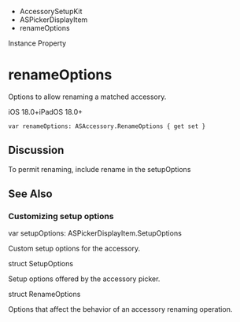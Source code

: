 

- AccessorySetupKit
- ASPickerDisplayItem
-  renameOptions 

Instance Property

# renameOptions

Options to allow renaming a matched accessory.

iOS 18.0+iPadOS 18.0+

``` source
var renameOptions: ASAccessory.RenameOptions { get set }
```

## Discussion

To permit renaming, include rename in the setupOptions

## See Also

### Customizing setup options

var setupOptions: ASPickerDisplayItem.SetupOptions

Custom setup options for the accessory.

struct SetupOptions

Setup options offered by the accessory picker.

struct RenameOptions

Options that affect the behavior of an accessory renaming operation.

